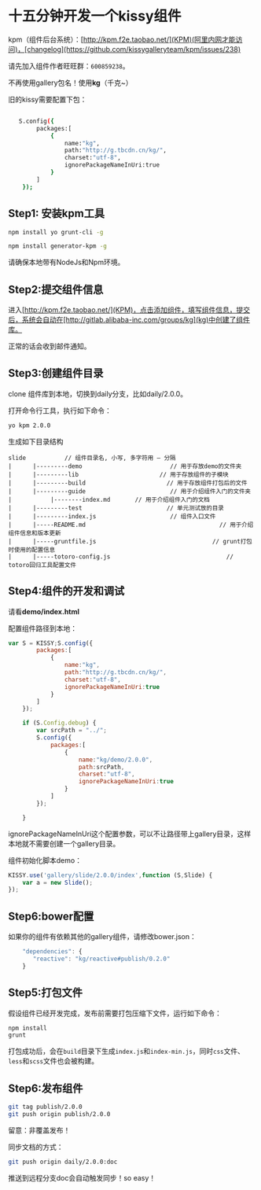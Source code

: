 # 十五分钟开发一个kissy组件

kpm（组件后台系统）：[http://kpm.f2e.taobao.net/](KPM)(阿里内网才能访问)，[changelog](https://github.com/kissygalleryteam/kpm/issues/238)

请先加入组件作者旺旺群：`600859238`。

不再使用gallery包名！使用**kg**（千克~）

旧的kissy需要配置下包：

````sh

   S.config({
        packages:[
            {
                name:"kg",
                path:"http://g.tbcdn.cn/kg/",
                charset:"utf-8",
                ignorePackageNameInUri:true
            }
        ]
    });

````

## Step1: 安装kpm工具

````sh
npm install yo grunt-cli -g
````

````sh
npm install generator-kpm -g
````

请确保本地带有NodeJs和Npm环境。

## Step2:提交组件信息

进入[http://kpm.f2e.taobao.net/](KPM)，点击添加组件，填写组件信息，提交后，系统会自动在[http://gitlab.alibaba-inc.com/groups/kg](kg)中创建了组件库。

正常的话会收到邮件通知。

## Step3:创建组件目录

clone 组件库到本地，切换到daily分支，比如daily/2.0.0。

打开命令行工具，执行如下命令：

````sh
yo kpm 2.0.0
````

生成如下目录结构

```
slide           // 组件目录名, 小写, 多字符用 – 分隔
|      |---------demo                         // 用于存放demo的文件夹
|      |---------lib                       // 用于存放组件的子模块
|      |---------build                       // 用于存放组件打包后的文件
|      |---------guide                        // 用于介绍组件入门的文件夹
|           |--------index.md       // 用于介绍组件入门的文档
|      |---------test                        // 单元测试放的目录
|      |---------index.js                     // 组件入口文件
|      |-----README.md                                  	// 用于介绍组件信息和版本更新
|      |-----gruntfile.js                                 // grunt打包时使用的配置信息
|      |-----totoro-config.js                                 // totoro回归工具配置文件
```

## Step4:组件的开发和调试

请看**demo/index.html**

配置组件路径到本地：

```javascript
var S = KISSY;S.config({
        packages:[
            {
                name:"kg",
                path:"http://g.tbcdn.cn/kg/",
                charset:"utf-8",
                ignorePackageNameInUri:true
            }
        ]
    });

    if (S.Config.debug) {
        var srcPath = "../";
        S.config({
            packages:[
                {
                    name:"kg/demo/2.0.0",
                    path:srcPath,
                    charset:"utf-8",
                    ignorePackageNameInUri:true
                }
            ]
        });

    }
```

ignorePackageNameInUri这个配置参数，可以不让路径带上gallery目录，这样本地就不需要创建一个gallery目录。


组件初始化脚本demo：

```javascript
KISSY.use('gallery/slide/2.0.0/index',function (S,Slide) {
	var a = new Slide();
});
```

## Step6:bower配置

如果你的组件有依赖其他的gallery组件，请修改bower.json：

```javascript
    "dependencies": {
       "reactive": "kg/reactive#publish/0.2.0"
    }
```


## Step5:打包文件

假设组件已经开发完成，发布前需要打包压缩下文件，运行如下命令：

````sh
npm install
grunt
````

打包成功后，会在`build`目录下生成`index.js`和`index-min.js`，同时`css`文件、`less`和`scss`文件也会被构建。

## Step6:发布组件

````sh
git tag publish/2.0.0
git push origin publish/2.0.0
````
留意：非覆盖发布！

同步文档的方式：

````sh
git push origin daily/2.0.0:doc
````

推送到远程分支doc会自动触发同步！so easy！